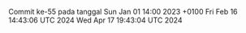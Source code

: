 Commit ke-55 pada tanggal Sun Jan 01 14:00 2023 +0100
Fri Feb 16 14:43:06 UTC 2024
Wed Apr 17 19:43:04 UTC 2024
